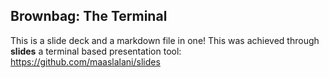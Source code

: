 ## Brownbag: The Terminal

This is a slide deck and a markdown file in one! This was achieved through **slides** a terminal based presentation tool: https://github.com/maaslalani/slides
